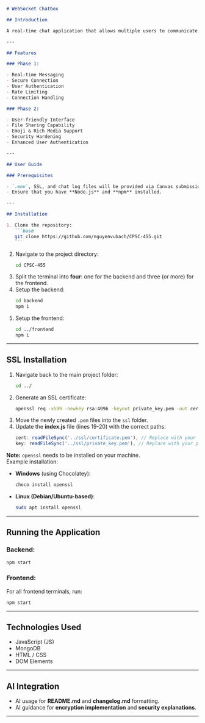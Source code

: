 ````md
# WebSocket Chatbox

## Introduction

A real-time chat application that allows multiple users to communicate instantly, with multi-layer encryption.

---

## Features

### Phase 1:

- Real-time Messaging
- Secure Connection
- User Authentication
- Rate Limiting
- Connection Handling

### Phase 2:

- User-friendly Interface
- File Sharing Capability
- Emoji & Rich Media Support
- Security Hardening
- Enhanced User Authentication

---

## User Guide

### Prerequisites

- `.env`, SSL, and chat log files will be provided via Canvas submission in a zip file.
- Ensure that you have **Node.js** and **npm** installed.

---

## Installation

1. Clone the repository:
   ```bash
   git clone https://github.com/nguyenvubach/CPSC-455.git
   ```
````

2. Navigate to the project directory:
   ```bash
   cd CPSC-455
   ```
3. Split the terminal into **four**: one for the backend and three (or more) for the frontend.
4. Setup the backend:
   ```bash
   cd backend
   npm i
   ```
5. Setup the frontend:
   ```bash
   cd ../frontend
   npm i
   ```

---

## SSL Installation

1. Navigate back to the main project folder:
   ```bash
   cd ../
   ```
2. Generate an SSL certificate:
   ```bash
   openssl req -x509 -newkey rsa:4096 -keyout private_key.pem -out certificate.pem -days 365 -nodes -subj "/CN=localhost" -addext "subjectAltName=IP:your_IP_address"
   ```
3. Move the newly created `.pem` files into the `ssl` folder.
4. Update the **index.js** file (lines 19-20) with the correct paths:
   ```js
   cert: readFileSync('../ssl/certificate.pem'), // Replace with your certificate path
   key: readFileSync('../ssl/private_key.pem'), // Replace with your private key path
   ```

**Note:** `openssl` needs to be installed on your machine.  
Example installation:

- **Windows** (using Chocolatey):
  ```bash
  choco install openssl
  ```
- **Linux (Debian/Ubuntu-based)**:
  ```bash
  sudo apt install openssl
  ```

---

## Running the Application

### Backend:

```bash
npm start
```

### Frontend:

For all frontend terminals, run:

```bash
npm start
```

---

## Technologies Used

- JavaScript (JS)
- MongoDB
- HTML / CSS
- DOM Elements

---

## AI Integration

- AI usage for **README.md** and **changelog.md** formatting.
- AI guidance for **encryption implementation** and **security explanations**.

---
